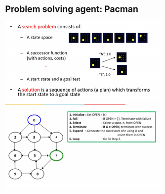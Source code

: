 # Problem solving agent: Pacman

![](img/L4/Annotation%202020-09-01%20120739.png)
![](img/L4/Annotation%202020-09-01%20120845.png)
